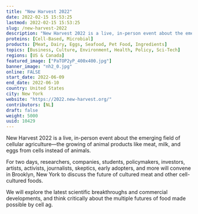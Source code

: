 ```yaml
---
title: "New Harvest 2022"
date: 2022-02-15 15:53:25
lastmod: 2022-02-15 15:53:25
slug: /new-harvest-2022
description: "New Harvest 2022 is a live, in-person event about the emerging field of cellular agriculture—the growing of animal products like meat, milk, and eggs from cells instead of animals.For two days, researchers, companies, students, policymakers, investors, artists, activists, journalists, skeptics, early adopters, and more will convene in Brooklyn, New York to discuss the future of cultured meat and other cell-cultured foods."
proteins: [Cell-Based, Microbial]
products: [Meat, Dairy, Eggs, Seafood, Pet Food, Ingredients]
topics: [Business, Culture, Environment, Health, Policy, Sci-Tech]
regions: [US & Canada]
featured_image: ["PaTOP2yP_400x400.jpg"]
banner_image: "nh2_0.jpg"
online: FALSE
start_date: 2022-06-09
end_date: 2022-06-10
country: United States
city: New York
website: "https://2022.new-harvest.org/"
contributors: [NL]
draft: false
weight: 5000
uuid: 10429
---
```

<p>New Harvest 2022 is a live, in-person event about the emerging field of cellular agriculture—the growing of animal products like meat, milk, and eggs from cells instead of animals.</p>
<p>For two days, researchers, companies, students, policymakers, investors, artists, activists, journalists, skeptics, early adopters, and more will convene in Brooklyn, New York to discuss the future of cultured meat and other cell-cultured foods.</p>
<p>We will explore the latest scientific breakthroughs and commercial developments, and think critically about the multiple futures of food made possible by cell ag.</p>
